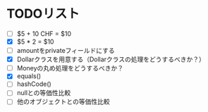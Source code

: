 # TODOリスト

- [ ] $5 + 10 CHF = $10
- [x] $5 * 2 = $10
- [ ] amountをprivateフィールドにする
- [x] Dollarクラスを用意する（Dollarクラスの処理をどうするべきか？）
- [ ] Moneyの丸め処理をどうするべきか？
- [x] equals()
- [ ] hashCode()
- [ ] nullとの等価性比較
- [ ] 他のオブジェクトとの等価性比較

